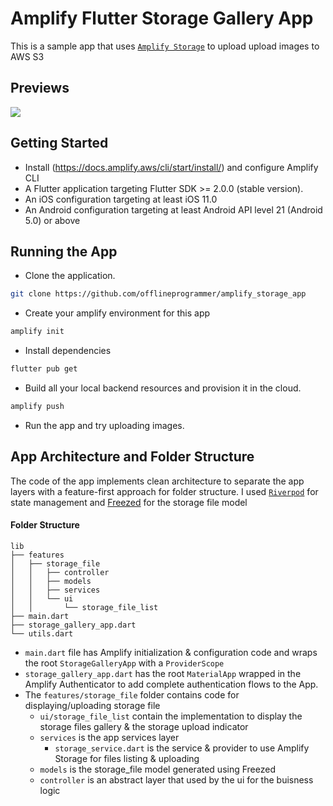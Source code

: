 # Amplify Flutter Storage Gallery App

This is a sample app that uses [`Amplify Storage`](https://docs.amplify.aws/lib/storage/getting-started/q/platform/flutter/) to upload upload images to AWS S3


## Previews

<div style="display: flex">
<img style="display: inline-block" src="https://user-images.githubusercontent.com/12375969/185500414-f46cdea9-4721-4fd4-97ee-b0239b9c3bf9.gif" />


</div>


## Getting Started
* Install (https://docs.amplify.aws/cli/start/install/) and configure Amplify CLI
* A Flutter application targeting Flutter SDK >= 2.0.0 (stable version).
* An iOS configuration targeting at least iOS 11.0
* An Android configuration targeting at least Android API level 21 (Android 5.0) or above


## Running the App
- Clone the application.

```bash
git clone https://github.com/offlineprogrammer/amplify_storage_app
```

- Create your amplify environment for this app

```bash
amplify init
```

- Install dependencies

```bash
flutter pub get
```

- Build all your local backend resources and provision it in the cloud.

```bash
amplify push
```

- Run the app and try uploading images.


## App Architecture and Folder Structure

The code of the app implements clean architecture to separate the app layers with a feature-first approach for folder structure. I used [`Riverpod`](https://riverpod.dev/) for state management and [Freezed](https://pub.dev/packages/freezed) for the storage file model


#### Folder Structure

```
lib
├── features
│   ├── storage_file
│   │   ├── controller
│   │   ├── models
│   │   ├── services
│   │   └── ui
│   │       └── storage_file_list
├── main.dart
├── storage_gallery_app.dart
└── utils.dart
```

* `main.dart` file has Amplify initialization & configuration code and wraps the root `StorageGalleryApp` with a `ProviderScope`
* `storage_gallery_app.dart` has the root `MaterialApp` wrapped in the Amplify Authenticator to add complete authentication flows to the App.
* The `features/storage_file` folder contains code for displaying/uploading storage file
    * `ui/storage_file_list` contain the implementation to display the storage files gallery & the storage upload indicator
    * `services` is the app services layer
        *  `storage_service.dart` is the service & provider to use Amplify Storage for files listing & uploading
     * `models` is the storage_file model generated using Freezed
     * `controller` is an abstract layer that used by the ui for the buisness logic
